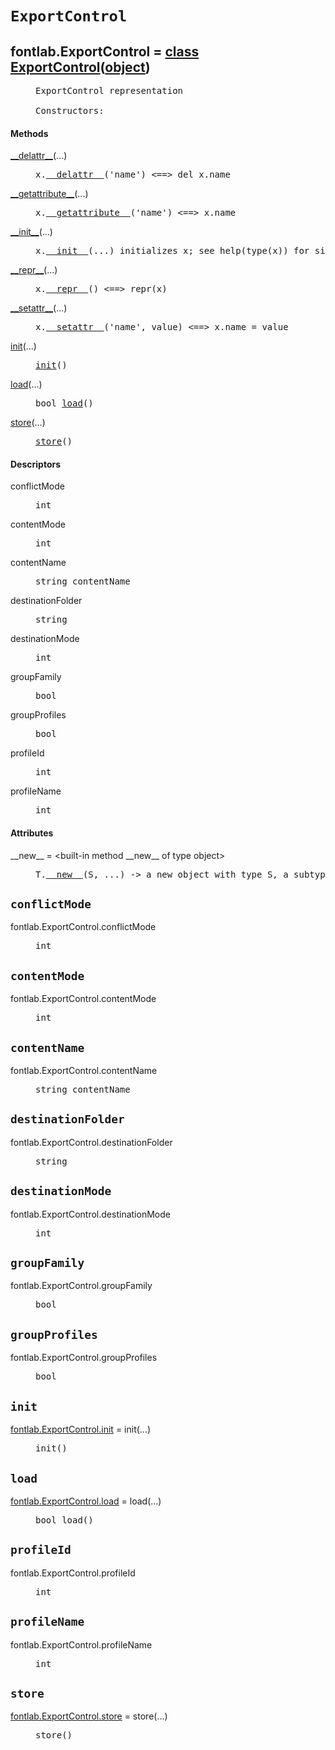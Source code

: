 

<a name="fontlab.ExportControl"></a>

# `ExportControl`


<dt class="class"><h2><span class="class-name">fontlab.ExportControl</span> = <a name="fontlab.ExportControl" href="#fontlab.ExportControl">class ExportControl</a>(<a href="./__builtin__.html#object">object</a>)</h2></dt><dd class="class"><dd>


<pre class="doc" markdown="0">ExportControl representation

Constructors:</pre>


</dd><h4 class="head-methods">Methods </h4><dl class="function"><dt><a name="ExportControl-__delattr__" href="#ExportControl-__delattr__"><span class="function-name">__delattr__</span></a><span class="argspec">(...)</span></dt><dd>

<pre class="doc" markdown="0">x.<a href="#fontlab.ExportControl-__delattr__">__delattr__</a>('name') <==> del x.name</pre>

</dd></dl>
<dl class="function"><dt><a name="ExportControl-__getattribute__" href="#ExportControl-__getattribute__"><span class="function-name">__getattribute__</span></a><span class="argspec">(...)</span></dt><dd>

<pre class="doc" markdown="0">x.<a href="#fontlab.ExportControl-__getattribute__">__getattribute__</a>('name') <==> x.name</pre>

</dd></dl>
<dl class="function"><dt><a name="ExportControl-__init__" href="#ExportControl-__init__"><span class="function-name">__init__</span></a><span class="argspec">(...)</span></dt><dd>

<pre class="doc" markdown="0">x.<a href="#fontlab.ExportControl-__init__">__init__</a>(...) initializes x; see help(type(x)) for signature</pre>

</dd></dl>
<dl class="function"><dt><a name="ExportControl-__repr__" href="#ExportControl-__repr__"><span class="function-name">__repr__</span></a><span class="argspec">(...)</span></dt><dd>

<pre class="doc" markdown="0">x.<a href="#fontlab.ExportControl-__repr__">__repr__</a>() <==> repr(x)</pre>

</dd></dl>
<dl class="function"><dt><a name="ExportControl-__setattr__" href="#ExportControl-__setattr__"><span class="function-name">__setattr__</span></a><span class="argspec">(...)</span></dt><dd>

<pre class="doc" markdown="0">x.<a href="#fontlab.ExportControl-__setattr__">__setattr__</a>('name', value) <==> x.name = value</pre>

</dd></dl>
<dl class="function"><dt><a name="ExportControl-init" href="#ExportControl-init"><span class="function-name">init</span></a><span class="argspec">(...)</span></dt><dd>

<pre class="doc" markdown="0"><a href="#fontlab.ExportControl-init">init</a>()</pre>

</dd></dl>
<dl class="function"><dt><a name="ExportControl-load" href="#ExportControl-load"><span class="function-name">load</span></a><span class="argspec">(...)</span></dt><dd>

<pre class="doc" markdown="0">bool <a href="#fontlab.ExportControl-load">load</a>()</pre>

</dd></dl>
<dl class="function"><dt><a name="ExportControl-store" href="#ExportControl-store"><span class="function-name">store</span></a><span class="argspec">(...)</span></dt><dd>

<pre class="doc" markdown="0"><a href="#fontlab.ExportControl-store">store</a>()</pre>

</dd></dl>

  <h4 class="head-desc">Descriptors </h4><dl class="descriptor"><dt>conflictMode</dt>
<dd>

<pre class="doc" markdown="0">int</pre>

</dd>
</dl>
<dl class="descriptor"><dt>contentMode</dt>
<dd>

<pre class="doc" markdown="0">int</pre>

</dd>
</dl>
<dl class="descriptor"><dt>contentName</dt>
<dd>

<pre class="doc" markdown="0">string contentName</pre>

</dd>
</dl>
<dl class="descriptor"><dt>destinationFolder</dt>
<dd>

<pre class="doc" markdown="0">string</pre>

</dd>
</dl>
<dl class="descriptor"><dt>destinationMode</dt>
<dd>

<pre class="doc" markdown="0">int</pre>

</dd>
</dl>
<dl class="descriptor"><dt>groupFamily</dt>
<dd>

<pre class="doc" markdown="0">bool</pre>

</dd>
</dl>
<dl class="descriptor"><dt>groupProfiles</dt>
<dd>

<pre class="doc" markdown="0">bool</pre>

</dd>
</dl>
<dl class="descriptor"><dt>profileId</dt>
<dd>

<pre class="doc" markdown="0">int</pre>

</dd>
</dl>
<dl class="descriptor"><dt>profileName</dt>
<dd>

<pre class="doc" markdown="0">int</pre>

</dd>
</dl>

  <h4 class="head-attrs">Attributes </h4><dl><dt><span class="other-name">__new__</span> = &lt;built-in method __new__ of type object&gt;<dd>

<pre class="doc" markdown="0">T.<a href="#fontlab.ExportControl-__new__">__new__</a>(S, ...) -> a new object with type S, a subtype of T</pre>

</dd></dl>
</dd>


<a name="fontlab.ExportControl.conflictMode"></a>

## `conflictMode`


<dl class="descriptor"><dt>fontlab.ExportControl.conflictMode</dt>
<dd>

<pre class="doc" markdown="0">int</pre>

</dd>
</dl>



<a name="fontlab.ExportControl.contentMode"></a>

## `contentMode`


<dl class="descriptor"><dt>fontlab.ExportControl.contentMode</dt>
<dd>

<pre class="doc" markdown="0">int</pre>

</dd>
</dl>



<a name="fontlab.ExportControl.contentName"></a>

## `contentName`


<dl class="descriptor"><dt>fontlab.ExportControl.contentName</dt>
<dd>

<pre class="doc" markdown="0">string contentName</pre>

</dd>
</dl>



<a name="fontlab.ExportControl.destinationFolder"></a>

## `destinationFolder`


<dl class="descriptor"><dt>fontlab.ExportControl.destinationFolder</dt>
<dd>

<pre class="doc" markdown="0">string</pre>

</dd>
</dl>



<a name="fontlab.ExportControl.destinationMode"></a>

## `destinationMode`


<dl class="descriptor"><dt>fontlab.ExportControl.destinationMode</dt>
<dd>

<pre class="doc" markdown="0">int</pre>

</dd>
</dl>



<a name="fontlab.ExportControl.groupFamily"></a>

## `groupFamily`


<dl class="descriptor"><dt>fontlab.ExportControl.groupFamily</dt>
<dd>

<pre class="doc" markdown="0">bool</pre>

</dd>
</dl>



<a name="fontlab.ExportControl.groupProfiles"></a>

## `groupProfiles`


<dl class="descriptor"><dt>fontlab.ExportControl.groupProfiles</dt>
<dd>

<pre class="doc" markdown="0">bool</pre>

</dd>
</dl>



<a name="fontlab.ExportControl.init"></a>

## `init`


<dl class="function"><dt><a name="-fontlab.ExportControl.init" href="#-fontlab.ExportControl.init"><span class="function-name">fontlab.ExportControl.init</span></a> = init<span class="argspec">(...)</span></dt><dd>

<pre class="doc" markdown="0">init()</pre>

</dd></dl>



<a name="fontlab.ExportControl.load"></a>

## `load`


<dl class="function"><dt><a name="-fontlab.ExportControl.load" href="#-fontlab.ExportControl.load"><span class="function-name">fontlab.ExportControl.load</span></a> = load<span class="argspec">(...)</span></dt><dd>

<pre class="doc" markdown="0">bool load()</pre>

</dd></dl>



<a name="fontlab.ExportControl.profileId"></a>

## `profileId`


<dl class="descriptor"><dt>fontlab.ExportControl.profileId</dt>
<dd>

<pre class="doc" markdown="0">int</pre>

</dd>
</dl>



<a name="fontlab.ExportControl.profileName"></a>

## `profileName`


<dl class="descriptor"><dt>fontlab.ExportControl.profileName</dt>
<dd>

<pre class="doc" markdown="0">int</pre>

</dd>
</dl>



<a name="fontlab.ExportControl.store"></a>

## `store`


<dl class="function"><dt><a name="-fontlab.ExportControl.store" href="#-fontlab.ExportControl.store"><span class="function-name">fontlab.ExportControl.store</span></a> = store<span class="argspec">(...)</span></dt><dd>

<pre class="doc" markdown="0">store()</pre>

</dd></dl>

